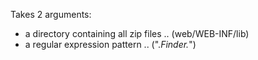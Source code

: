 Takes 2 arguments:
- a directory containing all zip files .. (web/WEB-INF/lib)
- a regular expression pattern .. (".*Finder.*")



